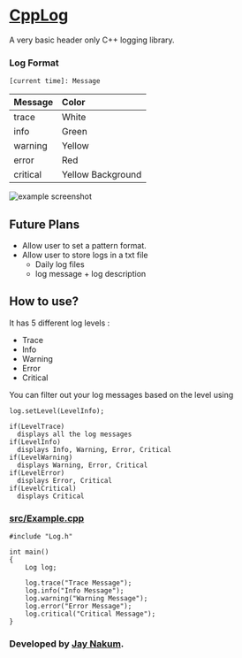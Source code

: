 # [CppLog](https://github.com/JayNakum/CppLog)
A very basic header only C++ logging library.  

### Log Format
```
[current time]: Message
```
Message       | Color  
:-------------| :----------------  
trace         | White  
info          | Green  
warning       | Yellow  
error         | Red  
critical      | Yellow Background  

![example screenshot](https://user-images.githubusercontent.com/45930809/177749151-4ab01926-ba84-443d-9b99-197b170bd7fd.png)

## Future Plans
- Allow user to set a pattern format.
- Allow user to store logs in a txt file
  - Daily log files
  - log message + log description

## How to use?

It has 5 different log levels : 
- Trace
- Info
- Warning
- Error
- Critical

You can filter out your log messages based on the level using
```
log.setLevel(LevelInfo);
```
```
if(LevelTrace)
  displays all the log messages
if(LevelInfo)
  displays Info, Warning, Error, Critical
if(LevelWarning)
  displays Warning, Error, Critical
if(LevelError)
  displays Error, Critical
if(LevelCritical)
  displays Critical
```


### [src/Example.cpp](https://github.com/JayNakum/CppLog/blob/main/src/Example.cpp)
```
#include "Log.h"

int main()
{
    Log log;

    log.trace("Trace Message");
    log.info("Info Message");
    log.warning("Warning Message");
    log.error("Error Message");
    log.critical("Critical Message");
}
```
### Developed by [Jay Nakum](https://jaynakum.github.io/).
